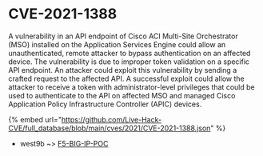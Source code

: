 # CVE-2021-1388

A vulnerability in an API endpoint of Cisco ACI Multi-Site Orchestrator (MSO) installed on the Application Services Engine could allow an unauthenticated, remote attacker to bypass authentication on an affected device. The vulnerability is due to improper token validation on a specific API endpoint. An attacker could exploit this vulnerability by sending a crafted request to the affected API. A successful exploit could allow the attacker to receive a token with administrator-level privileges that could be used to authenticate to the API on affected MSO and managed Cisco Application Policy Infrastructure Controller (APIC) devices.

{% embed url="https://github.com/Live-Hack-CVE/full_database/blob/main/cves/2021/CVE-2021-1388.json" %}


* west9b ~> [F5-BIG-IP-POC](https://www.alice-snow.ru/2021/database/cve-2021-1388/f5-big-ip-poc-west9b)
